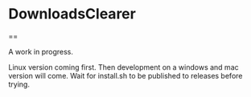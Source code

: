 # DownloadsClearer
==


A work in progress.

Linux version coming first. Then development on a windows and mac version will come. 
Wait for install.sh to be published to releases before trying. 